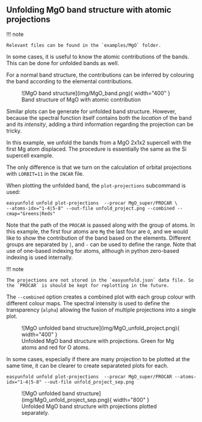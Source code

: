 ## Unfolding MgO band structure with atomic projections

!!! note
    
    Relevant files can be found in the `examples/MgO` folder.

In some cases, it is useful to know the atomic contributions of the bands.
This can be done for unfolded bands as well.

For a normal band structure, the contributions can be inferred by colouring the band according to the elemental contributions.

<figure markdown>
  ![MgO band structure](img/MgO_band.png){ width="400" }
  <figcaption> Band structure of MgO with atomic contribution </figcaption>
</figure>


Similar plots can be generate for unfolded band structure. However, because the spectral function itself contains both the *location* of the band and its *intensity*, adding a third information regarding the projection can be tricky.

In this example, we unfold the bands from a MgO 2x1x2 supercell with the first Mg atom displaced. The procedure is essentially the same as the Si supercell example.

The only difference is that we turn on the calculation of orbital projections with `LORBIT=11` in the `INCAR` file.

When plotting the unfolded band, the `plot-projections` subcommand is used:

```
easyunfold unfold plot-projections  --procar MgO_super/PROCAR \ 
--atoms-idx="1-4|5-8" --out-file unfold_project.png --combined --cmap="Greens|Reds"
```

Note that the path of the `PROCAR` is passed along with the group of atoms.
In this example, the first four atoms are `Mg` the last four are `O`, and we would
like to show the contribution of the band based on the elements.
Different groups are separated by `|`, and `-` can be used to define the range.
Note that use of one-based indexing for atoms, although in python zero-based indexing is used internally.


!!! note

    The projections are not stored in the `easyunfold.json` data file. So the `PROCAR` is should be kept for replotting in the future.

The `--combined` option creates a combined plot with each group colour with different colour maps.
The spectral intensity is used to define the transparency (`alpha`) allowing the fusion of multiple
projections into a single plot.

<figure markdown>
  ![MgO unfolded band structure](img/MgO_unfold_project.png){ width="400" }
  <figcaption> Unfolded MgO band structure with projections. Green for Mg atoms and red for O atoms. </figcaption>
</figure>

In some cases, especially if there are many projection to be plotted at the same time, it can be clearer to create separateted plots for each.

```
easyunfold unfold plot-projections  --procar MgO_super/PROCAR --atoms-idx="1-4|5-8" --out-file unfold_project_sep.png
```

<figure markdown>
  ![MgO unfolded band structure](img/MgO_unfold_project_sep.png){ width="800" }
  <figcaption> Unfolded MgO band structure with projections plotted separately. </figcaption>
</figure>







